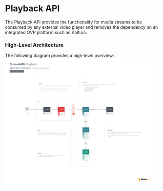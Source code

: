 # Playback API

The Playback API provides the functionality for media streams to be consumed by any external video player and removes the dependency on an integrated OVP platform such as Kaltura.

### High-Level Architecture

The following diagram provides a high-level overview:
![Playback.png](../../assets/images/Playback.png)
